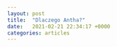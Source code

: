 ```yaml
---
layout: post
title:  "Dlaczego Antha?"
date:   2021-02-21 22:34:17 +0000
categories: articles
---
```

